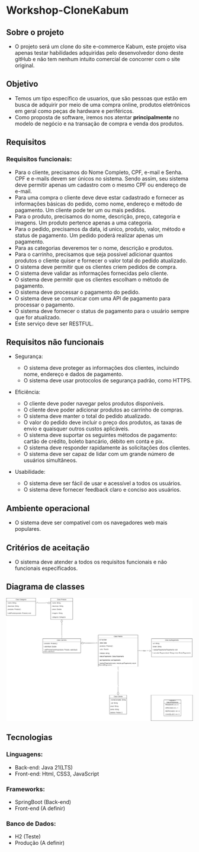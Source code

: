# Workshop-CloneKabum

## Sobre o projeto
- O projeto será um clone do site e-commerce Kabum, este projeto visa apenas testar habilidades adquiridas pelo desenvolvedor dono deste gitHub e não tem nenhum intuito comercial de concorrer com o site original.

## Objetivo
- Temos um tipo específico de usuarios, que são pessoas que estão em busca de adquirir por meio de uma compra online, produtos eletrônicos em geral como peças de hardware e periféricos.
- Como proposta de software, iremos nos atentar **principalmente** no modelo de negócio e na transação de compra e venda dos produtos.
  
## Requisitos
### Requisitos funcionais:
- Para o cliente, precisamos do Nome Completo, CPF, e-mail e Senha. CPF e e-mails devem ser únicos no sistema. Sendo assim, seu sistema deve permitir apenas um cadastro com o mesmo CPF ou endereço de e-mail.
- Para uma compra o cliente deve deve estar cadastrado e fornecer as informações básicas do pedido, como nome, endereço e método de pagamento. Um cliente pode ter um ou mais pedidos.
- Para o produto, precisamos do nome, descrição, preço, categoria e imagens. Um produto pertence apenas a uma categoria.
- Para o pedido, precisamos da data, id unico, produto, valor, método e status de pagamento. Um pedido poderá realizar apenas um pagamento.
- Para as categorias deveremos ter o nome, descrição e produtos.
- Para o carrinho, precisamos que seja possivel adicionar quantos produtos o cliente quiser e fornecer o valor total do pedido atualizado.
- O sistema deve permitir que os clientes criem pedidos de compra.
- O sistema deve validar as informações fornecidas pelo cliente.
- O sistema deve permitir que os clientes escolham o método de pagamento.
- O sistema deve processar o pagamento do pedido.
- O sistema deve se comunicar com uma API de pagamento para processar o pagamento.
- O sistema deve fornecer o status de pagamento para o usuário sempre que for atualizado.
- Este serviço deve ser RESTFUL.

## Requisitos não funcionais
- Segurança:
  - O sistema deve proteger as informações dos clientes, incluindo nome, endereço e dados de pagamento.
  - O sistema deve usar protocolos de segurança padrão, como HTTPS.
    
- Eficiência:
  - O cliente deve poder navegar pelos produtos disponíveis.
  - O cliente deve poder adicionar produtos ao carrinho de compras.
  - O sistema deve manter o total do pedido atualizado.
  - O valor do pedido deve incluir o preço dos produtos, as taxas de envio e quaisquer outros custos aplicáveis.
  - O sistema deve suportar os seguintes métodos de pagamento: cartão de crédito, boleto bancário, débito em conta e pix.
  - O sistema deve responder rapidamente às solicitações dos clientes.
  - O sistema deve ser capaz de lidar com um grande número de usuários simultâneos.
    
- Usabilidade:
  - O sistema deve ser fácil de usar e acessível a todos os usuários.
  - O sistema deve fornecer feedback claro e conciso aos usuários.
    
## Ambiente operacional
- O sistema deve ser compatível com os navegadores web mais populares.

## Critérios de aceitação
- O sistema deve atender a todos os requisitos funcionais e não funcionais especificados.

## Diagrama de classes
![Diagrama de classes](imgs/DiagramaKabum.png)

## Tecnologias
### Linguagens:
- Back-end: Java 21(LTS)
- Front-end: Html, CSS3, JavaScript
  
### Frameworks:
- SpringBoot (Back-end)
- Front-end (A definir)

### Banco de Dados:
- H2 (Teste)
- Produção (A definir)
